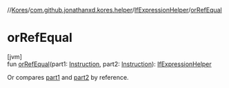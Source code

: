 //[Kores](../../../index.md)/[com.github.jonathanxd.kores.helper](../index.md)/[IfExpressionHelper](index.md)/[orRefEqual](or-ref-equal.md)

# orRefEqual

[jvm]\
fun [orRefEqual](or-ref-equal.md)(part1: [Instruction](../../com.github.jonathanxd.kores/-instruction/index.md), part2: [Instruction](../../com.github.jonathanxd.kores/-instruction/index.md)): [IfExpressionHelper](index.md)

Or compares [part1](or-ref-equal.md) and [part2](or-ref-equal.md) by reference.
